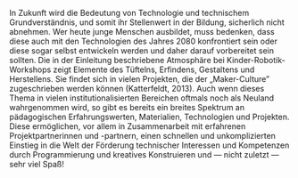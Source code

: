 In Zukunft wird die Bedeutung von Technologie und technischem Grundverständnis, und somit ihr Stellenwert in der Bildung, sicherlich nicht abnehmen. Wer heute junge Menschen ausbildet, muss bedenken, dass diese auch mit den Technologien des Jahres 2080 konfrontiert sein oder diese sogar selbst entwickeln werden und daher darauf vorbereitet sein sollten. Die in der Einleitung beschriebene Atmosphäre bei Kinder-Robotik-Workshops zeigt Elemente des Tüftelns, Erfindens, Gestaltens und Herstellens. Sie findet sich in vielen Projekten, die der „Maker-Culture” zugeschrieben werden können (Katterfeldt, 2013). Auch wenn dieses Thema in vielen institutionalisierten Bereichen oftmals noch als Neuland wahrgenommen wird, so gibt es bereits ein breites Spektrum an pädagogischen Erfahrungswerten, Materialien, Technologien und Projekten. Diese ermöglichen, vor allem in Zusammenarbeit mit erfahrenen Projektpartnerinnen und -partnern, einen schnellen und unkomplizierten Einstieg in die Welt der Förderung technischer Interessen und Kompetenzen durch Programmierung und kreatives Konstruieren und — nicht zuletzt — sehr viel Spaß!
